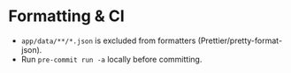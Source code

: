 # Formatting & CI

- `app/data/**/*.json` is excluded from formatters (Prettier/pretty-format-json).
- Run `pre-commit run -a` locally before committing.

